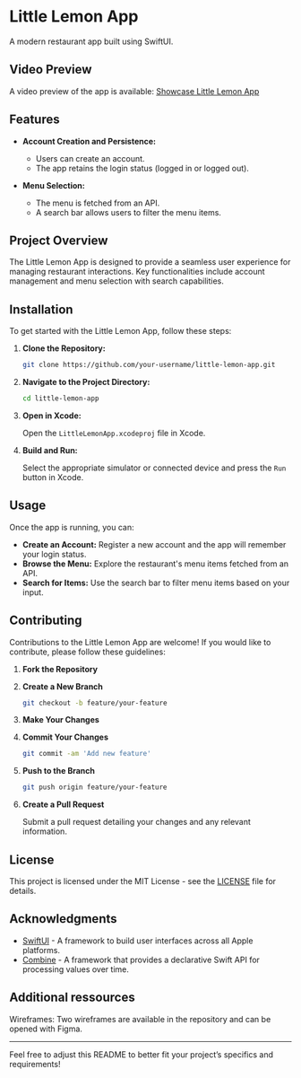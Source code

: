 
# Little Lemon App

A modern restaurant app built using SwiftUI.

## Video Preview
A video preview of the app is available: [Showcase Little Lemon App]([./ShowcaseLittleLemonAppVideo.mp4](https://a-bv.github.io/Capstone-iOS/ShowcaseLittleLemonAppVideo.mp4))

## Features

- **Account Creation and Persistence:** 
  - Users can create an account.
  - The app retains the login status (logged in or logged out).

- **Menu Selection:**
  - The menu is fetched from an API.
  - A search bar allows users to filter the menu items.

## Project Overview

The Little Lemon App is designed to provide a seamless user experience for managing restaurant interactions. Key functionalities include account management and menu selection with search capabilities.

## Installation

To get started with the Little Lemon App, follow these steps:

1. **Clone the Repository:**

    ```bash
    git clone https://github.com/your-username/little-lemon-app.git
    ```

2. **Navigate to the Project Directory:**

    ```bash
    cd little-lemon-app
    ```

3. **Open in Xcode:**

    Open the `LittleLemonApp.xcodeproj` file in Xcode.

4. **Build and Run:**

    Select the appropriate simulator or connected device and press the `Run` button in Xcode.

## Usage

Once the app is running, you can:

- **Create an Account:** Register a new account and the app will remember your login status.
- **Browse the Menu:** Explore the restaurant's menu items fetched from an API.
- **Search for Items:** Use the search bar to filter menu items based on your input.

## Contributing

Contributions to the Little Lemon App are welcome! If you would like to contribute, please follow these guidelines:

1. **Fork the Repository**
2. **Create a New Branch**

    ```bash
    git checkout -b feature/your-feature
    ```

3. **Make Your Changes**
4. **Commit Your Changes**

    ```bash
    git commit -am 'Add new feature'
    ```

5. **Push to the Branch**

    ```bash
    git push origin feature/your-feature
    ```

6. **Create a Pull Request**

    Submit a pull request detailing your changes and any relevant information.

## License

This project is licensed under the MIT License - see the [LICENSE](LICENSE) file for details.

## Acknowledgments

- [SwiftUI](https://developer.apple.com/xcode/swiftui/) - A framework to build user interfaces across all Apple platforms.
- [Combine](https://developer.apple.com/documentation/combine) - A framework that provides a declarative Swift API for processing values over time.

## Additional ressources

Wireframes: Two wireframes are available in the repository and can be opened with Figma.

---

Feel free to adjust this README to better fit your project’s specifics and requirements!

